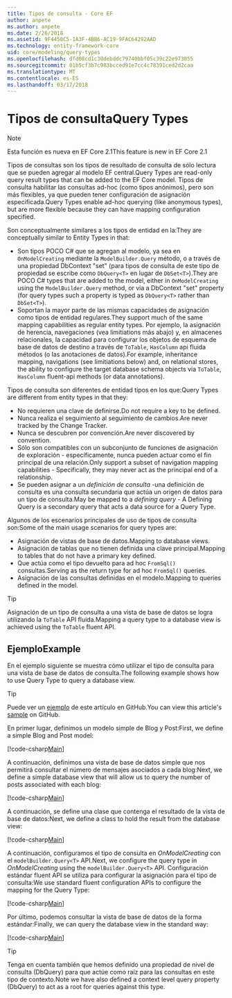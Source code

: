 ```yaml
---
title: Tipos de consulta - Core EF
author: anpete
ms.author: anpete
ms.date: 2/26/2018
ms.assetid: 9F4450C5-1A3F-4BB6-AC19-9FAC64292AAD
ms.technology: entity-framework-core
uid: core/modeling/query-types
ms.openlocfilehash: dfd08cd1c30debddc79740bbf05c39c22e973855
ms.sourcegitcommit: 01b5cf3b7c983bcced91e7cc4c78391ced2d2caa
ms.translationtype: MT
ms.contentlocale: es-ES
ms.lasthandoff: 03/17/2018
---
```

# <a name="query-types"></a><span data-ttu-id="79db2-102">Tipos de consulta</span><span class="sxs-lookup"><span data-stu-id="79db2-102">Query Types</span></span>
> [!NOTE]
> <span data-ttu-id="79db2-103">Esta función es nueva en EF Core 2.1</span><span class="sxs-lookup"><span data-stu-id="79db2-103">This feature is new in EF Core 2.1</span></span>

<span data-ttu-id="79db2-104">Tipos de consultas son los tipos de resultado de consulta de sólo lectura que se pueden agregar al modelo EF central.</span><span class="sxs-lookup"><span data-stu-id="79db2-104">Query Types are read-only query result types that can be added to the EF Core model.</span></span> <span data-ttu-id="79db2-105">Tipos de consulta habilitar las consultas ad-hoc (como tipos anónimos), pero son más flexibles, ya que pueden tener configuración de asignación especificada.</span><span class="sxs-lookup"><span data-stu-id="79db2-105">Query Types enable ad-hoc querying (like anonymous types), but are more flexible because they can have mapping configuration specified.</span></span>

<span data-ttu-id="79db2-106">Son conceptualmente similares a los tipos de entidad en la:</span><span class="sxs-lookup"><span data-stu-id="79db2-106">They are conceptually similar to Entity Types in that:</span></span>

- <span data-ttu-id="79db2-107">Son tipos POCO C# que se agregan al modelo, ya sea en ```OnModelCreating``` mediante la ```ModelBuilder.Query``` método, o a través de una propiedad DbContext "set" (para tipos de consulta de este tipo de propiedad se escribe como ```DbQuery<T>``` en lugar de ```DbSet<T>```).</span><span class="sxs-lookup"><span data-stu-id="79db2-107">They are POCO C# types that are added to the model, either in ```OnModelCreating``` using the ```ModelBuilder.Query``` method, or via a DbContext "set" property (for query types such a property is typed as ```DbQuery<T>``` rather than ```DbSet<T>```).</span></span>
- <span data-ttu-id="79db2-108">Soportan la mayor parte de las mismas capacidades de asignación como tipos de entidad regulares.</span><span class="sxs-lookup"><span data-stu-id="79db2-108">They support much of the same mapping capabilities as regular entity types.</span></span> <span data-ttu-id="79db2-109">Por ejemplo, la asignación de herencia, navegaciones (vea limitiations más abajo) y, en almacenes relacionales, la capacidad para configurar los objetos de esquema de base de datos de destino a través de ```ToTable```, ```HasColumn``` api fluida métodos (o las anotaciones de datos).</span><span class="sxs-lookup"><span data-stu-id="79db2-109">For example, inheritance mapping, navigations (see limitiations below) and, on relational stores, the ability to configure the target database schema objects via ```ToTable```, ```HasColumn``` fluent-api methods (or data annotations).</span></span>

<span data-ttu-id="79db2-110">Tipos de consulta son diferentes de entidad tipos en los que:</span><span class="sxs-lookup"><span data-stu-id="79db2-110">Query Types are different from entity types in that they:</span></span>

- <span data-ttu-id="79db2-111">No requieren una clave de definirse.</span><span class="sxs-lookup"><span data-stu-id="79db2-111">Do not require a key to be defined.</span></span>
- <span data-ttu-id="79db2-112">Nunca realiza el seguimiento al seguimiento de cambios.</span><span class="sxs-lookup"><span data-stu-id="79db2-112">Are never tracked by the Change Tracker.</span></span>
- <span data-ttu-id="79db2-113">Nunca se descubren por convención.</span><span class="sxs-lookup"><span data-stu-id="79db2-113">Are never discovered by convention.</span></span>
- <span data-ttu-id="79db2-114">Sólo son compatibles con un subconjunto de funciones de asignación de exploración - específicamente, nunca pueden actuar como el fin principal de una relación.</span><span class="sxs-lookup"><span data-stu-id="79db2-114">Only support a subset of navigation mapping capabilities - Specifically, they may never act as the principal end of a relationship.</span></span>
- <span data-ttu-id="79db2-115">Se pueden asignar a un _definición de consulta_ -una definición de consulta es una consulta secundaria que actúa un origen de datos para un tipo de consulta.</span><span class="sxs-lookup"><span data-stu-id="79db2-115">May be mapped to a _defining query_ - A Defining Query is a secondary query that acts a data source for a Query Type.</span></span>

<span data-ttu-id="79db2-116">Algunos de los escenarios principales de uso de tipos de consulta son:</span><span class="sxs-lookup"><span data-stu-id="79db2-116">Some of the main usage scenarios for query types are:</span></span>

- <span data-ttu-id="79db2-117">Asignación de vistas de base de datos.</span><span class="sxs-lookup"><span data-stu-id="79db2-117">Mapping to database views.</span></span>
- <span data-ttu-id="79db2-118">Asignación de tablas que no tienen definida una clave principal.</span><span class="sxs-lookup"><span data-stu-id="79db2-118">Mapping to tables that do not have a primary key defined.</span></span>
- <span data-ttu-id="79db2-119">Que actúa como el tipo devuelto para ad hoc ```FromSql()``` consultas.</span><span class="sxs-lookup"><span data-stu-id="79db2-119">Serving as the return type for ad hoc ```FromSql()``` queries.</span></span>
- <span data-ttu-id="79db2-120">Asignación de las consultas definidas en el modelo.</span><span class="sxs-lookup"><span data-stu-id="79db2-120">Mapping to queries defined in the model.</span></span>

> [!TIP]
> <span data-ttu-id="79db2-121">Asignación de un tipo de consulta a una vista de base de datos se logra utilizando la ```ToTable``` API fluida.</span><span class="sxs-lookup"><span data-stu-id="79db2-121">Mapping a query type to a database view is achieved using the ```ToTable``` fluent API.</span></span>

## <a name="example"></a><span data-ttu-id="79db2-122">Ejemplo</span><span class="sxs-lookup"><span data-stu-id="79db2-122">Example</span></span>

<span data-ttu-id="79db2-123">En el ejemplo siguiente se muestra cómo utilizar el tipo de consulta para una vista de base de datos de consulta.</span><span class="sxs-lookup"><span data-stu-id="79db2-123">The following example shows how to use Query Type to query a database view.</span></span>

> [!TIP]
> <span data-ttu-id="79db2-124">Puede ver un [ejemplo](https://github.com/aspnet/EntityFrameworkCore/tree/dev/samples/QueryTypes) de este artículo en GitHub.</span><span class="sxs-lookup"><span data-stu-id="79db2-124">You can view this article's [sample](https://github.com/aspnet/EntityFrameworkCore/tree/dev/samples/QueryTypes) on GitHub.</span></span>

<span data-ttu-id="79db2-125">En primer lugar, definimos un modelo simple de Blog y Post:</span><span class="sxs-lookup"><span data-stu-id="79db2-125">First, we define a simple Blog and Post model:</span></span>

[!code-csharp[Main](../../../efcore-dev/samples/QueryTypes/Program.cs#Entities)]

<span data-ttu-id="79db2-126">A continuación, definimos una vista de base de datos simple que nos permitirá consultar el número de mensajes asociados a cada blog:</span><span class="sxs-lookup"><span data-stu-id="79db2-126">Next, we define a simple database view that will allow us to query the number of posts associated with each blog:</span></span>

[!code-csharp[Main](../../../efcore-dev/samples/QueryTypes/Program.cs#View)]

<span data-ttu-id="79db2-127">A continuación, se define una clase que contenga el resultado de la vista de base de datos:</span><span class="sxs-lookup"><span data-stu-id="79db2-127">Next, we define a class to hold the result from the database view:</span></span>

[!code-csharp[Main](../../../efcore-dev/samples/QueryTypes/Program.cs#QueryType)]

<span data-ttu-id="79db2-128">A continuación, configuramos el tipo de consulta en _OnModelCreating_ con el ```modelBuilder.Query<T>``` API.</span><span class="sxs-lookup"><span data-stu-id="79db2-128">Next, we configure the query type in _OnModelCreating_ using the ```modelBuilder.Query<T>``` API.</span></span>
<span data-ttu-id="79db2-129">Configuración estándar fluent API se utiliza para configurar la asignación para el tipo de consulta:</span><span class="sxs-lookup"><span data-stu-id="79db2-129">We use standard fluent configuration APIs to configure the mapping for the Query Type:</span></span>

[!code-csharp[Main](../../../efcore-dev/samples/QueryTypes/Program.cs#Configuration)]

<span data-ttu-id="79db2-130">Por último, podemos consultar la vista de base de datos de la forma estándar:</span><span class="sxs-lookup"><span data-stu-id="79db2-130">Finally, we can query the database view in the standard way:</span></span>

[!code-csharp[Main](../../../efcore-dev/samples/QueryTypes/Program.cs#Query)]

> [!TIP]
> <span data-ttu-id="79db2-131">Tenga en cuenta también que hemos definido una propiedad de nivel de consulta (DbQuery) para que actúe como raíz para las consultas en este tipo de contexto.</span><span class="sxs-lookup"><span data-stu-id="79db2-131">Note we have also defined a context level query property (DbQuery) to act as a root for queries against this type.</span></span>

